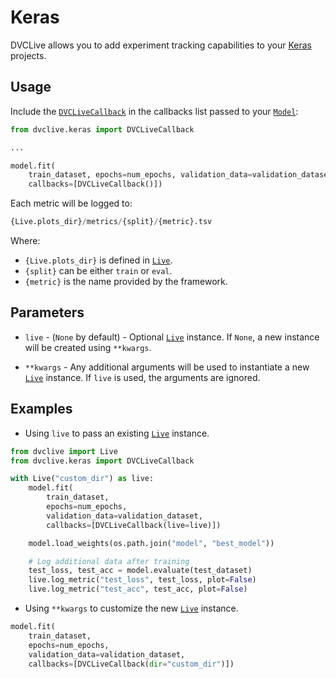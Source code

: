 # Keras

DVCLive allows you to add experiment tracking capabilities to your
[Keras](https://keras.io/) projects.

## Usage

Include the
[`DVCLiveCallback`](https://github.com/iterative/dvclive/blob/main/src/dvclive/keras.py)
in the callbacks list passed to your
[`Model`](https://keras.io/api/models/model/):

```python
from dvclive.keras import DVCLiveCallback

...

model.fit(
    train_dataset, epochs=num_epochs, validation_data=validation_dataset,
    callbacks=[DVCLiveCallback()])
```

Each metric will be logged to:

```py
{Live.plots_dir}/metrics/{split}/{metric}.tsv
```

Where:

- `{Live.plots_dir}` is defined in [`Live`].
- `{split}` can be either `train` or `eval`.
- `{metric}` is the name provided by the framework.

## Parameters

- `live` - (`None` by default) - Optional [`Live`] instance. If `None`, a new
  instance will be created using `**kwargs`.

- `**kwargs` - Any additional arguments will be used to instantiate a new
  [`Live`] instance. If `live` is used, the arguments are ignored.

## Examples

- Using `live` to pass an existing [`Live`] instance.

```python
from dvclive import Live
from dvclive.keras import DVCLiveCallback

with Live("custom_dir") as live:
    model.fit(
        train_dataset,
        epochs=num_epochs,
        validation_data=validation_dataset,
        callbacks=[DVCLiveCallback(live=live)])

    model.load_weights(os.path.join("model", "best_model"))

    # Log additional data after training
    test_loss, test_acc = model.evaluate(test_dataset)
    live.log_metric("test_loss", test_loss, plot=False)
    live.log_metric("test_acc", test_acc, plot=False)
```

- Using `**kwargs` to customize the new [`Live`] instance.

```python
model.fit(
    train_dataset,
    epochs=num_epochs,
    validation_data=validation_dataset,
    callbacks=[DVCLiveCallback(dir="custom_dir")])
```

[`live`]: /doc/dvclive/live
